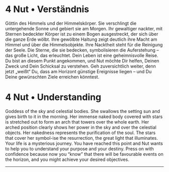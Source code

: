 # 4 Nut • Verständnis

Göttin des Himmels und der Himmelskörper. Sie verschlingt die untergehende Sonne und gebiert sie am Morgen. Ihr gewaltiger nackter, mit Sternen bedeckter Körper ist zu einem Bogen ausgestreckt, der sich über die ganze Erde wölbt. Ihre gewölbte Haltung zeigt deutlich ihre Macht am Himmel und über die Himmelsobjekte. Ihre Nacktheit steht für die Reinigung der Seele. Die Sterne, die sie bedecken, symbolisieren die Auferstehung – das große Licht, das erleuchtet. Dein Leben ist eine geheimnisvolle Reise. Du bist an diesem Punkt angekommen, und Nut möchte Dir helfen, Deinen Zweck und Dein Schicksal zu verstehen. Geh zuversichtlich weiter, denn jetzt „weißt“ Du, dass am Horizont günstige Ereignisse liegen – und Du Deine gewünschten Ziele erreichen könntest.

# 4 Nut • Understanding

Goddess  of  the  sky  and  celestial  bodies.  She  swallows the setting sun  and  gives birth  to it in  the  morning. Her immense  naked  body covered with  stars  is stretched  out to  form  an  arch  that  towers over  the  whole  earth.  Her arched  position  clearly shows  her  power in  the  sky  and over  the  celestial  objects. Her  nakedness  represents  the purification of the soul. The stars that cover her symbol-ise the resurrection, the great light that illuminates. Your life is a  mysterious journey. You have reached  this  point and  Nut  wants  to  help  you  to  understand  your  purpose and  your destiny.  Press on  with  confidence  because  now you  “know” that  there  will  be  favourable  events  on  the horizon, and  you might achieve your desired objectives.

------

